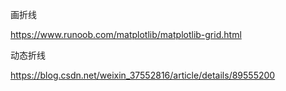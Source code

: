 

画折线

https://www.runoob.com/matplotlib/matplotlib-grid.html

动态折线

https://blog.csdn.net/weixin_37552816/article/details/89555200